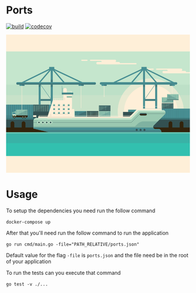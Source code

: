 # Ports

[![build](https://github.com/guil95/ports/actions/workflows/app.yml/badge.svg)](https://github.com/guil95/ports/actions/workflows/app.yml)
[![codecov](https://img.shields.io/codecov/c/github/guil95/ports)](https://codecov.io/github/guil95/ports)

![ports](.github/images/ports.gif)

# Usage

To setup the dependencies you need run the follow command
```shell
docker-compose up
```

After that you'll need run the follow command to run the application
``` 
go run cmd/main.go -file="PATH_RELATIVE/ports.json"
```
Default value for the flag `-file` is `ports.json` and the file need be in the root of your application

To run the tests can you execute that command
```shell
go test -v ./...
```
